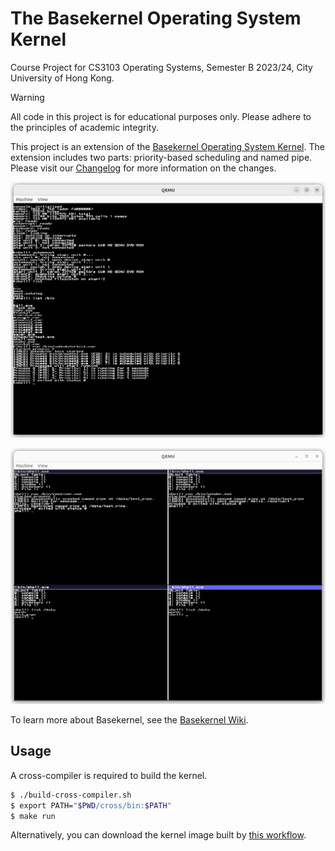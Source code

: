 # The Basekernel Operating System Kernel

Course Project for CS3103 Operating Systems, Semester B 2023/24, City University of Hong Kong.

> [!WARNING]
> All code in this project is for educational purposes only. Please adhere to the principles of academic integrity.

This project is an extension of the [Basekernel Operating System Kernel](https://github.com/dthain/basekernel). The extension includes two parts: priority-based scheduling and named pipe. Please visit our [Changelog](CHANGELOG.md) for more information on the changes.

![Priority-based scheduling](./screenshots/scheduler_test.png)

![Named pipe](./screenshots/named_pipe_test.png)

To learn more about Basekernel, see the [Basekernel Wiki](https://github.com/dthain/basekernel/wiki).

## Usage

A cross-compiler is required to build the kernel.

```bash
$ ./build-cross-compiler.sh
$ export PATH="$PWD/cross/bin:$PATH"
$ make run
```

Alternatively, you can download the kernel image built by [this workflow](https://github.com/Soohti/CS3103-Project/actions/runs/8772196800).

